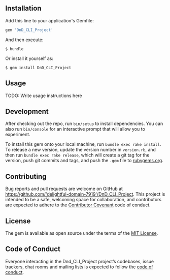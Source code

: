 
## Installation

Add this line to your application's Gemfile:

```ruby
gem 'DnD_CLI_Project'
```

And then execute:

    $ bundle

Or install it yourself as:

    $ gem install DnD_CLI_Project

## Usage

TODO: Write usage instructions here

## Development

After checking out the repo, run `bin/setup` to install dependencies. You can also run `bin/console` for an interactive prompt that will allow you to experiment.

To install this gem onto your local machine, run `bundle exec rake install`. To release a new version, update the version number in `version.rb`, and then run `bundle exec rake release`, which will create a git tag for the version, push git commits and tags, and push the `.gem` file to [rubygems.org](https://rubygems.org).

## Contributing

Bug reports and pull requests are welcome on GitHub at https://github.com/'delightful-domain-7919'/DnD_CLI_Project. This project is intended to be a safe, welcoming space for collaboration, and contributors are expected to adhere to the [Contributor Covenant](http://contributor-covenant.org) code of conduct.

## License

The gem is available as open source under the terms of the [MIT License](https://opensource.org/licenses/MIT).

## Code of Conduct

Everyone interacting in the Dnd_CLI_Project project’s codebases, issue trackers, chat rooms and mailing lists is expected to follow the [code of conduct](https://github.com/'delightful-domain-7919'/DnD_CLI_Project/blob/master/CODE_OF_CONDUCT.md).

